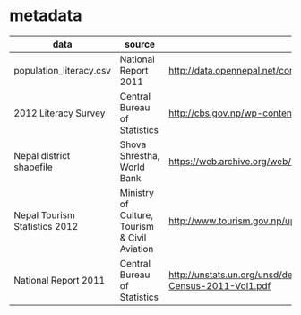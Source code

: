 metadata
========

data | source | url
--- | --- | ---
population_literacy.csv | National Report 2011 | http://data.opennepal.net/content/population-aged-5-years-and-above-literacy-status
2012 Literacy Survey | Central Bureau of Statistics | http://cbs.gov.np/wp-content/uploads/2012/Surveys/BCHIMES/Chapter3.pdf
Nepal district shapefile | Shova Shrestha, World Bank | https://web.archive.org/web/20120108090508/http://maps.worldbank.org/overlays/3238
Nepal Tourism Statistics 2012 | Ministry of Culture, Tourism & Civil Aviation | http://www.tourism.gov.np/uploaded/TourrismStat2012.pdf
National Report 2011 | Central Bureau of Statistics | http://unstats.un.org/unsd/demographic/sources/census/2010_phc/Nepal/Nepal-Census-2011-Vol1.pdf 
